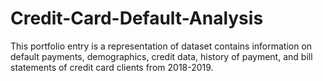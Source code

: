 # Credit-Card-Default-Analysis
This portfolio entry is a representation of dataset contains information on default payments, demographics, credit data, history of payment, and bill statements of credit card clients from 2018-2019.
